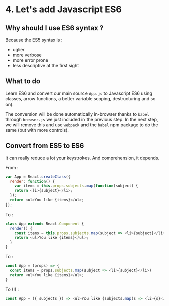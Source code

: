 # 4. Let's add Javascript ES6

## Why should I use ES6 syntax ?

Because the ES5 syntax is :

- uglier
- more verbose
- more error prone
- less descriptive at the first sight

## What to do

Learn ES6 and convert our main source `App.js` to Javascript ES6 using classes, arrow functions, a better variable scoping, destructuring and so on).

The conversion will be done automatically in-browser thanks to `babel` through `browser.js` we just included in the previous step.
In the next step, we will remove this and use `webpack` and the `babel` npm package to do the same (but with more controls).

## Convert from ES5 to ES6

It can really reduce a lot your keystrokes.
And comprehension, it depends.

From :

```js
var App = React.createClass({
  render: function() {
    var items = this.props.subjects.map(function(subject) {
    return <li>{subject}</li>;
  });
  return <ul>You like {items}</ul>;
});
```

To :

```js
class App extends React.Component {
  render() {
    const items = this.props.subjects.map(subject => <li>{subject}</li>)
    return <ul>You like {items}</ul>;
  }
}
```

To :

```js
const App = (props) => {
  const items = props.subjects.map(subject => <li>{subject}</li>)
  return <ul>You like {items}</ul>;
}
```

To (!) :

```js
const App = ({ subjects }) => <ul>You like {subjects.map(s => <li>{s}</li>)}</ul>;
```

